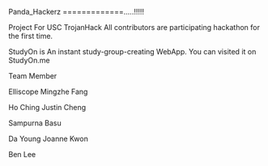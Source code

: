 Panda_Hackerz
=============.....!!!!!

Project For USC TrojanHack
All contributors are participating hackathon for the first time.

StudyOn is An instant study-group-creating WebApp. You can visited it on StudyOn.me

Team Member

Elliscope Mingzhe Fang

Ho Ching Justin Cheng

Sampurna Basu

Da Young Joanne Kwon

Ben Lee
